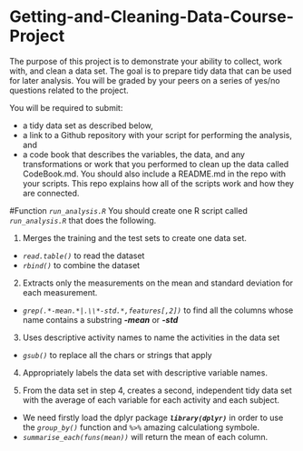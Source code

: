 # Getting-and-Cleaning-Data-Course-Project

The purpose of this project is to demonstrate your ability to collect, work with, and clean a data set. The goal is to prepare tidy data that can be used for later analysis. You will be graded by your peers on a series of yes/no questions related to the project. 


You will be required to submit: 

* a tidy data set as described below, 
* a link to a Github repository with your script for performing the analysis, and 
* a code book that describes the variables, the data, and any transformations or work that you performed to clean up the data called CodeBook.md. You should also include a README.md in the repo with your scripts. This repo explains how all of the scripts work and how they are connected.


#Function *`run_analysis.R`*
You should create one R script called *`run_analysis.R`* that does the following.  

1. Merges the training and the test sets to create one data set.
 - *`read.table()`* to read the dataset
 - *`rbind()`* to combine the dataset  
 
2. Extracts only the measurements on the mean and standard deviation for each measurement.
 - *`grep(.*-mean.*|.\\*-std.*,features[,2])`* to find all the columns whose name contains a substring <b>*-mean*</b> or <b>*-std*</b>
 
3. Uses descriptive activity names to name the activities in the data set
 - *`gsub()`* to replace all the chars or strings that apply
 
4. Appropriately labels the data set with descriptive variable names.

5. From the data set in step 4, creates a second, independent tidy data set with the average of each variable for each activity and each subject.
 - We need firstly load the dplyr package <b>*`library(dplyr)`*</b> in order to use the *`group_by()`* function and *`%>%`* amazing calculationg symbole.
 - *`summarise_each(funs(mean))`* will return the mean of each column.
 